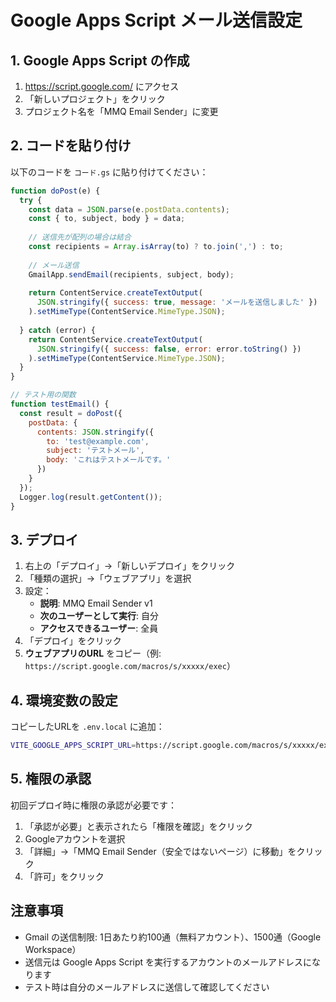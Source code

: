 # Google Apps Script メール送信設定

## 1. Google Apps Script の作成

1. https://script.google.com/ にアクセス
2. 「新しいプロジェクト」をクリック
3. プロジェクト名を「MMQ Email Sender」に変更

## 2. コードを貼り付け

以下のコードを `コード.gs` に貼り付けてください：

```javascript
function doPost(e) {
  try {
    const data = JSON.parse(e.postData.contents);
    const { to, subject, body } = data;
    
    // 送信先が配列の場合は結合
    const recipients = Array.isArray(to) ? to.join(',') : to;
    
    // メール送信
    GmailApp.sendEmail(recipients, subject, body);
    
    return ContentService.createTextOutput(
      JSON.stringify({ success: true, message: 'メールを送信しました' })
    ).setMimeType(ContentService.MimeType.JSON);
    
  } catch (error) {
    return ContentService.createTextOutput(
      JSON.stringify({ success: false, error: error.toString() })
    ).setMimeType(ContentService.MimeType.JSON);
  }
}

// テスト用の関数
function testEmail() {
  const result = doPost({
    postData: {
      contents: JSON.stringify({
        to: 'test@example.com',
        subject: 'テストメール',
        body: 'これはテストメールです。'
      })
    }
  });
  Logger.log(result.getContent());
}
```

## 3. デプロイ

1. 右上の「デプロイ」→「新しいデプロイ」をクリック
2. 「種類の選択」→「ウェブアプリ」を選択
3. 設定：
   - **説明**: MMQ Email Sender v1
   - **次のユーザーとして実行**: 自分
   - **アクセスできるユーザー**: 全員
4. 「デプロイ」をクリック
5. **ウェブアプリのURL** をコピー（例: `https://script.google.com/macros/s/xxxxx/exec`）

## 4. 環境変数の設定

コピーしたURLを `.env.local` に追加：

```bash
VITE_GOOGLE_APPS_SCRIPT_URL=https://script.google.com/macros/s/xxxxx/exec
```

## 5. 権限の承認

初回デプロイ時に権限の承認が必要です：

1. 「承認が必要」と表示されたら「権限を確認」をクリック
2. Googleアカウントを選択
3. 「詳細」→「MMQ Email Sender（安全ではないページ）に移動」をクリック
4. 「許可」をクリック

## 注意事項

- Gmail の送信制限: 1日あたり約100通（無料アカウント）、1500通（Google Workspace）
- 送信元は Google Apps Script を実行するアカウントのメールアドレスになります
- テスト時は自分のメールアドレスに送信して確認してください

